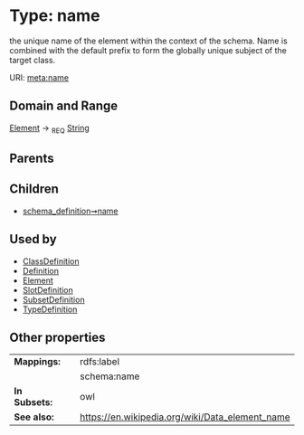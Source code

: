
# Type: name


the unique name of the element within the context of the schema.  Name is combined with the default prefix to form the globally unique subject of the target class.

URI: [meta:name](https://w3id.org/biolink/biolinkml/meta/name)


## Domain and Range

[Element](Element.md) ->  <sub>REQ</sub> [String](types/String.md)

## Parents


## Children

 *  [schema_definition➞name](schema_definition_name.md)

## Used by

 * [ClassDefinition](ClassDefinition.md)
 * [Definition](Definition.md)
 * [Element](Element.md)
 * [SlotDefinition](SlotDefinition.md)
 * [SubsetDefinition](SubsetDefinition.md)
 * [TypeDefinition](TypeDefinition.md)

## Other properties

|  |  |  |
| --- | --- | --- |
| **Mappings:** | | rdfs:label |
|  | | schema:name |
| **In Subsets:** | | owl |
| **See also:** | | https://en.wikipedia.org/wiki/Data_element_name |

